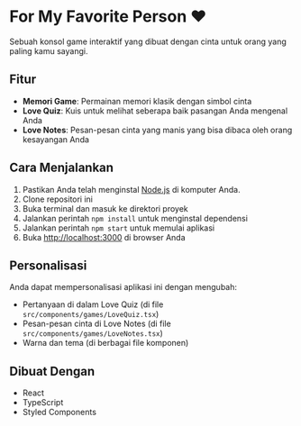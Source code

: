 # For My Favorite Person ❤️

Sebuah konsol game interaktif yang dibuat dengan cinta untuk orang yang paling kamu sayangi.

## Fitur

- **Memori Game**: Permainan memori klasik dengan simbol cinta
- **Love Quiz**: Kuis untuk melihat seberapa baik pasangan Anda mengenal Anda
- **Love Notes**: Pesan-pesan cinta yang manis yang bisa dibaca oleh orang kesayangan Anda

## Cara Menjalankan

1. Pastikan Anda telah menginstal [Node.js](https://nodejs.org/) di komputer Anda.
2. Clone repositori ini
3. Buka terminal dan masuk ke direktori proyek
4. Jalankan perintah `npm install` untuk menginstal dependensi
5. Jalankan perintah `npm start` untuk memulai aplikasi
6. Buka [http://localhost:3000](http://localhost:3000) di browser Anda

## Personalisasi

Anda dapat mempersonalisasi aplikasi ini dengan mengubah:

- Pertanyaan di dalam Love Quiz (di file `src/components/games/LoveQuiz.tsx`)
- Pesan-pesan cinta di Love Notes (di file `src/components/games/LoveNotes.tsx`)
- Warna dan tema (di berbagai file komponen)

## Dibuat Dengan

- React
- TypeScript
- Styled Components 